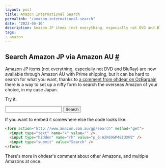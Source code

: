 ```yaml
---
layout: post
title: Amazon International Search
permalink: "/amazon-international-search"
date: '2023-06-16'
description: Amazon JP items (not everything, especially not DVD and BluRay) are now available through Amazon AU with Prime shipping, but it can be hard to search for what you want, thanks to a comment from ohdear on OzBargain there is a way to set up a nifty form to search the overseas Amazon of your choice, in my case Japan.
tags:
- amazon
---
```


## Search Amazon JP via Amazon AU [#](#search-amazon-jp-via-amazon-au)

Amazon JP items (not everything, especially not DVD and BluRay) are now available through Amazon AU with Prime shipping, but it can be hard to search for what you want, thanks to [a comment from ohdear on OzBargain](https://www.ozbargain.com.au/node/780346) there is a way to set up a nifty form to search the overseas Amazon of your choice, in my case Japan.

Try it:

<form action="http://www.amazon.com.au/gp/search" method="get">
  <input type="text" name="k" value="" />
  <input type="hidden" name="rh" value="p_6:A2K69GP4EI3XWZ" />
  <input type="submit" value="Search" />
</form>

If you want to embed it somewhere else the code looks like:

``` html
<form action="http://www.amazon.com.au/gp/search" method="get">
  <input type="text" name="k" value="" />
  <input type="hidden" name="rh" value="p_6:A2K69GP4EI3XWZ" />
  <input type="submit" value="Search" />
</form>
```

There's more in ohdear's comment about other Amazons, and multiple Amazons at once.

